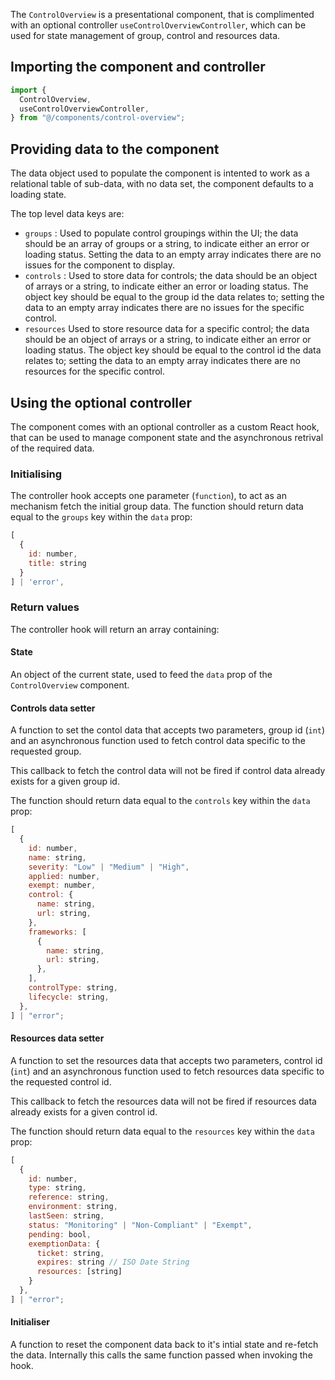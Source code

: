 The `ControlOverview` is a presentational component, that is complimented with an optional controller `useControlOverviewController`, which can be used for state management of group, control and resources data.

## Importing the component and controller

```javascript
import {
  ControlOverview,
  useControlOverviewController,
} from "@/components/control-overview";
```

## Providing data to the component

The data object used to populate the component is intented to work as a relational table of sub-data, with no data set, the component defaults to a loading state.

The top level data keys are:

- `groups` : Used to populate control groupings within the UI; the data should be an array of groups or a string, to indicate either an error or loading status. Setting the data to an empty array indicates there are no issues for the component to display.
- `controls` : Used to store data for controls; the data should be an object of arrays or a string, to indicate either an error or loading status. The object key should be equal to the group id the data relates to; setting the data to an empty array indicates there are no issues for the specific control.
- `resources` Used to store resource data for a specific control; the data should be an object of arrays or a string, to indicate either an error or loading status. The object key should be equal to the control id the data relates to; setting the data to an empty array indicates there are no resources for the specific control.

## Using the optional controller

The component comes with an optional controller as a custom React hook, that can be used to manage component state and the asynchronous retrival of the required data.

### Initialising

The controller hook accepts one parameter (`function`), to act as an mechanism fetch the initial group data. The function should return data equal to the `groups` key within the `data` prop:

```javascript
[
  {
    id: number,
    title: string
  }
] | 'error',
```

### Return values

The controller hook will return an array containing:

#### State

An object of the current state, used to feed the `data` prop of the `ControlOverview` component.

#### Controls data setter

A function to set the contol data that accepts two parameters, group id (`int`) and an asynchronous function used to fetch control data specific to the requested group.

This callback to fetch the control data will not be fired if control data already exists for a given group id.

The function should return data equal to the `controls` key within the `data` prop:

```javascript
[
  {
    id: number,
    name: string,
    severity: "Low" | "Medium" | "High",
    applied: number,
    exempt: number,
    control: {
      name: string,
      url: string,
    },
    frameworks: [
      {
        name: string,
        url: string,
      },
    ],
    controlType: string,
    lifecycle: string,
  },
] | "error";
```

#### Resources data setter

A function to set the resources data that accepts two parameters, control id (`int`) and an asynchronous function used to fetch resources data specific to the requested control id.

This callback to fetch the resources data will not be fired if resources data already exists for a given control id.

The function should return data equal to the `resources` key within the `data` prop:

```javascript
[
  {
    id: number,
    type: string,
    reference: string,
    environment: string,
    lastSeen: string,
    status: "Monitoring" | "Non-Compliant" | "Exempt",
    pending: bool,
    exemptionData: {
      ticket: string,
      expires: string // ISO Date String
      resources: [string]
    }
  },
] | "error";
```

#### Initialiser

A function to reset the component data back to it's intial state and re-fetch the data. Internally this calls the same function passed when invoking the hook.

